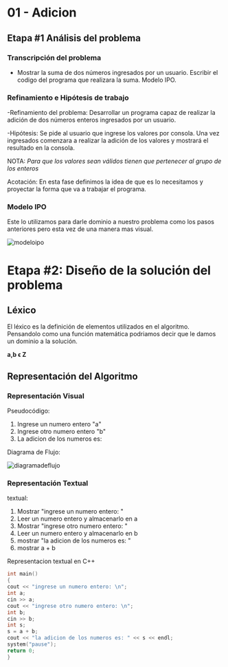 # **01 - Adicion**

## **Etapa #1 Análisis del problema**

### **Transcripción del problema**
* Mostrar la suma de dos números ingresados por un usuario. Escribir el codigo del programa que realizara la suma. Modelo IPO.

### **Refinamiento e Hipótesis de trabajo**

-Refinamiento del problema: Desarrollar un programa capaz de realizar la adición de dos números enteros ingresados por un usuario.

-Hipótesis: Se pide al usuario que ingrese los valores por consola. Una vez ingresados comenzara a realizar la adición de los valores y mostrará el resultado en la consola. 

NOTA: *Para que los valores sean válidos tienen que pertenecer al grupo de los enteros*

Acotación: En esta fase definimos la idea de que es lo necesitamos y proyectar la forma que va a trabajar el programa.

### **Modelo IPO**
Este lo utilizamos para darle dominio a nuestro problema como los pasos anteriores pero esta vez de una manera mas visual.

![modeloipo](https://user-images.githubusercontent.com/63470026/81332593-b5936600-9079-11ea-94d3-53a4416fcc08.jpg)


# **Etapa #2: Diseño de la solución del problema**

## **Léxico**

El léxico es la definición de elementos utilizados en el algoritmo. Pensandolo como una función matemática podriamos decir que le damos un dominio a la solución.

**a,b ϵ Z**


## **Representación del Algoritmo**

### **Representación Visual**

Pseudocódigo:

1. Ingrese un numero entero "a"
2. Ingrese otro numero entero "b"
3. La adicion de los numeros es:

Diagrama de Flujo:

![diagramadeflujo](https://user-images.githubusercontent.com/63470026/81332956-37838f00-907a-11ea-9ed6-78acb5846889.png)


### **Representación Textual**

textual:

1. Mostrar "ingrese un numero entero: "
2. Leer un numero entero y almacenarlo en a
3. Mostrar "ingrese otro numero entero: "
4. Leer un numero entero y almacenarlo en b
5. mostrar "la adicion de los numeros es: "
6. mostrar a + b

Representacion textual en C++

```c++
int main()
{
cout << "ingrese un numero entero: \n";
int a;
cin >> a;
cout << "ingrese otro numero entero: \n";
int b;
cin >> b;
int s;
s = a + b;
cout << "la adicion de los numeros es: " << s << endl;
system("pause");
return 0;
}
```
